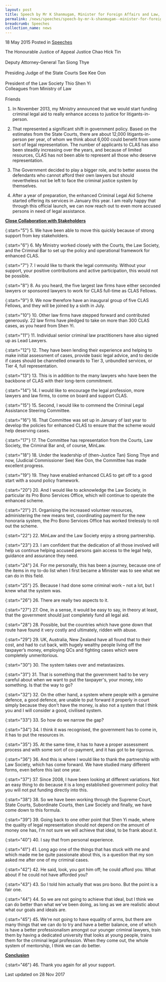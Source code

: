 ```yaml
---
layout: post
title: Speech by Mr K Shanmugam, Minister for Foreign Affairs and Law, at the Official Launch of the Enhanced Criminal Legal Aid Scheme
permalink: /news/speeches/speech-by-mr-k-shanmugam--minister-for-foreign-affairs-and-law--
breadcrumb: Speeches
collection_name: news
---
```


18 May 2015 Posted in [Speeches](/news/speeches)

The Honourable Justice of Appeal Justice Chao Hick Tin
<br>  
Deputy Attorney-General Tan Siong Thye
<br>  
Presiding Judge of the State Courts See Kee Oon
<br>  
President of the Law Society Thio Shen Yi
<br>
Colleagues from Ministry of Law
<br>  
Friends

1. In November 2013, my Ministry announced that we would start funding criminal legal aid to really enhance access to justice for litigants-in-person.
 
2. That represented a significant shift in government policy. Based on the estimates from the State Courts, there are about 12,000 litigants-in-person per year, of whom we think about 6,000 could benefit from some sort of legal representation. The number of applicants to CLAS has also been steadily increasing over the years, and because of limited resources, CLAS has not been able to represent all those who deserve representation.
 
3. The Government decided to play a bigger role, and to better assess the defendants who cannot afford their own lawyers but should nevertheless not be left to face the criminal justice system by themselves.
 
4. After a year of preparation, the enhanced Criminal Legal Aid Scheme started offering its services in January this year. I am really happy that through this official launch, we can now reach out to even more accused persons in need of legal assistance.

**<u>Close Collaboration with Stakeholders</u>**

{:start="5"}
5. We have been able to move this quickly because of strong support from key stakeholders.

{:start="6"}
6. My Ministry worked closely with the Courts, the Law Society, and the Criminal Bar to set up the policy and operational framework for enhanced CLAS.

{:start="7"}
7. I would like to thank the legal community. Without your support, your positive contributions and active participation, this would not be possible.

{:start="8"}
8. As you heard, the five largest law firms have either seconded lawyers or sponsored lawyers to work for CLAS full-time as CLAS Fellows.

{:start="9"}
9. We now therefore have an inaugural group of five CLAS Fellows, and they will be joined by a sixth in July.

{:start="10"}
10. Other law firms have stepped forward and contributed generously. 22 law firms have pledged to take on more than 300 CLAS cases, as you heard from Shen Yi.

{:start="11"}
11. Individual senior criminal law practitioners have also signed up as Lead Lawyers.

{:start="12"}
12. They have been lending their experience and helping to make initial assessment of cases, provide basic legal advice, and to decide if cases should be channelled onwards to Tier 3, unbundled services, or Tier 4, full representation.

{:start="13"}
13. This is in addition to the many lawyers who have been the backbone of CLAS with their long-term commitment.

{:start="14"}
14. I would like to encourage the legal profession, more lawyers and law firms, to come on board and support CLAS.

{:start="15"}
15. Second, I would like to commend the Criminal Legal Assistance Steering Committee.
 
{:start="16"} 
16. That Committee was set up in January of last year to develop the policies for enhanced CLAS to ensure that the scheme would help deserving cases.

{:start="17"}
17. The Committee has representation from the Courts, Law Society, the Criminal Bar and, of course, MinLaw.

{:start="18"}
18. Under the leadership of (then-Justice Tan) Siong Thye and now, (Judicial Commissioner See) Kee Oon, the Committee has made excellent progress.

{:start="19"}
19. They have enabled enhanced CLAS to get off to a good start with a sound policy framework.

{:start="20"}
20. And I would like to acknowledge the Law Society, in particular its Pro Bono Services Office, which will continue to operate the enhanced scheme.
 
{:start="21"} 
21. Organising the increased volunteer resources, administering the new means test, coordinating payment for the new honoraria system, the Pro Bono Services Office has worked tirelessly to roll out the scheme.

{:start="22"}
22. MinLaw and the Law Society enjoy a strong partnership.

{:start="23"}
23. I am confident that the dedication of all those involved will help us continue helping accused persons gain access to the legal help, guidance and assurance they need.

{:start="24"}
24. For me personally, this has been a journey, because one of the items in my to-do list when I first became a Minister was to see what we can do in this field.

{:start="25"}
25. Because I had done some criminal work – not a lot, but I knew what the system was.

{:start="26"}
26. There are really two aspects to it.

{:start="27"}
27. One, in a sense, it would be easy to say, in theory at least, that the government should just completely fund all legal aid.

{:start="28"}
28. Possible, but the countries which have gone down that route have found it very costly and ultimately, ridden with abuse.

{:start="29"}
29. UK, Australia, New Zealand have all found that to their cost, and had to cut back, with hugely wealthy people living off the taxpayer’s money, employing QCs and fighting cases which were completely unmeritorious.
 
{:start="30"}
30. The system takes over and metastasizes.

{:start="31"}
31. That is something that the government had to be very careful about when we want to put the taxpayer's, your money, into something. Is that the way to go?

{:start="32"}
32. On the other hand, a system where people with a genuine defence, a good defence, are unable to put forward it properly in court simply because they don't have the money, is also not a system that I think you and I will consider a good, civilised system.

{:start="33"}
33. So how do we narrow the gap?
 
{:start="34"} 
34. I think it was recognised, the government has to come in, it has to put the resources in.
 
{:start="35"} 
35. At the same time, it has to have a proper assessment process and with some sort of co-payment, and it has got to be rigorous.
 
{:start="36"}
36. And this is where I would like to thank the partnership with Law Society, which has come forward. We have studied many different forms, even before this last one year.
 
{:start="37"} 
37. Since 2008, I have been looking at different variations. Not an easy thing to do because it is a long established government policy that you will not put funding directly into this.
 
{:start="38"} 
38. So we have been working through the Supreme Court, State Courts, Subordinate Courts, then Law Society and finally, we have come down to this formula.

{:start="39"}
39. Going back to one other point that Shen Yi made, where the quality of legal representation should not depend on the amount of money one has, I'm not sure we will achieve that ideal, to be frank about it.

{:start="40"}
40. I say that from personal experience.

{:start="41"}
41. Long ago one of the things that has stuck with me and which made me be quite passionate about this, is a question that my son asked me after one of my criminal cases.

{:start="42"}
42. He said, look, you got him off; he could afford you. What about if he could not have afforded you?
 
{:start="43"} 
43. So I told him actually that was pro bono. But the point is a fair one.

{:start="44"}
44. So we are not going to achieve that ideal, but I think we can do better than what we've been doing, as long as we are realistic about what our goals and ideals are.

{:start="45"}
45. We're not going to have equality of arms, but there are many things that we can do to try and have a better balance, one of which is have a better professionalism amongst our younger criminal lawyers, train them by having a dedicated university that looks at young people, trains them for the criminal legal profession. When they come out, the whole system of mentorship, I think we can do better.

**<u>Conclusion</u>**


{:start="46"}
46. Thank you again for all your support.


<p class="right-side-updated">Last updated on 28 Nov 2017</p> 
